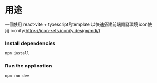 # 用途
一個使用 react-vite + typescript的template 以快速搭建前端開發環境
icon使用:iconify(https://icon-sets.iconify.design/mdi/)





### Install dependencies

```bash
npm install
```

### Run the application

```bash
npm run dev
```

